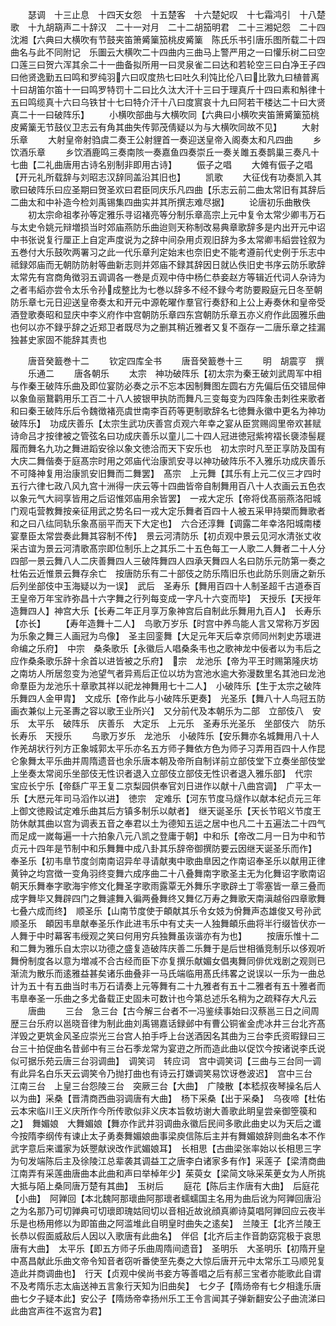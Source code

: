 <!-- { "loadSidebar": true } -->
　　瑟调　十三止息　十四天女怨　十五楚客　十六楚妃叹　十七霜鸿引　十八楚歌　十九胡箶声二十辞汉　二十一对月　二十二胡笳明君　二十三湘妃怨　二十四沈湘【六典曰大横吹有节鼓夹笛箫觱篥笳桃皮觱篥　陈氏乐书引唐乐图所载二十四曲名与此不同附记　乐圗云大横吹二十四曲内三曲马上警严用之一曰懽乐树二曰空口莲三曰贺六浑其余二十一曲备拟所用一曰灵泉雀二曰达和若轮空三曰白净王子四曰他贤逸勤五曰鸣和罗纯羽六曰叹度热七曰吐久利饨比伦八曰比敦九曰植普离十曰胡笛尔笛十一曰鸣罗特罚十二曰比久汰大汗十三曰于理真斤十四曰素和斛律十五曰鸣缆真十六曰乌铁甘十七曰特介汗十八曰度賔哀十九曰阿若干楼达二十曰大贤真二十一曰破阵乐】
　　小横吹部曲与大横吹同【六典曰小横吹夹笛箫觱篥笳桃皮觱篥无节鼓仪卫志云有角其曲失传郭茂倩疑以为与大横吹同故不见】
　　大射乐章
　　大射皇帝射驺虞二奏王公射貍首一奏迎送皇帝入阁奏太和凡四曲
　　乡饮酒乐章
　　乡饮酒鹿鸣三奏南陔一奏嘉鱼四奏崇丘一奏关雎五奏鹊巢三奏凡十七曲【二礼曲唐用古诗名别制非即用古诗】
　　侲子之唱
　　大傩有侲子之唱【开元礼所载辞与刘昭志汉辞同盖沿其旧也】
　　凯歌
　　大征伐有功奏凯入其歌曰破阵乐曰应圣期曰贺圣欢曰君臣同庆乐凡四曲【乐志云前二曲太常旧有其辞后二曲太和中补造今检刘禹锡集四曲实并其所撰志难尽据】
　　论唐初乐曲散佚
　　初太宗命祖孝孙等定雅乐寻诏褚亮等分制乐章高宗上元中复令太常少卿韦万石与太史令姚元辩増损当时郊庙燕防乐曲迨则天称制改易典章歌辞多是内出开元中诏中书张说复行厘正上自定声度说为之辞中间杂用贞观旧辞为多太常卿韦縚尝铨叙为五巻付大乐鼓吹两署习之此一代乐章刋定始末也奈旧史不能考遵前代史例于乐志中祗録郊庙而无朝防防射等曲新志则并郊庙不録其辞因日就亾佚旧史书序云防乐歌辞太常先有宫商角徴羽五调调各一巻是贞观中侍中杨仁恭妾赵方等辑近代词人杂诗为之者韦縚亦尝令太乐令孙成整比为七巻以辞多不经不録今考防要殿庭元日冬至朝防乐章七元日迎送皇帝奏太和开元中源乾曜作羣官行奏舒和上公上寿奏休和皇帝受酒登歌奏昭和显庆中李义府作中宫朝防乐章四东宫朝防乐章五亦义府作此固雅乐曲也何以亦不録乎辞之近郑卫者既尽为之删其稍近雅者又复不亟存一二唐乐章之挂漏独甚史家固不能辞其责也










　　唐音癸籖巻十二
　　钦定四库全书
　　唐音癸籖巻十三
　　明　胡震亨　撰
　　乐通二
　　唐各朝乐
　　太宗　神功破阵乐【初太宗为秦王破刘武周军中相与作秦王破阵乐曲及即位宴防必奏之示不忘本因制舞图左圆右方先偏后伍交错屈伸以象鱼丽鵞鹳用乐工百二十八人披银甲执防而舞凡三变每变为四阵象击刺徃来歌者和曰秦王破阵乐后令魏徴褚亮虞世南李百药等更制歌辞名七徳舞永徽中更名为神功破阵乐】　功成庆善乐【太宗生武功庆善宫贞观六年幸之宴从臣赏赐闾里帝欢甚赋诗命吕才按律被之管弦名曰功成庆善乐以童儿二十四人冠进徳冠紫袴褶长褏漆髻屣履而舞名九功之舞进蹈安徐以象文徳洽而天下安乐也　初太宗时凡至正享防及国有大庆二舞偕奏于庭髙宗时用之郊庙代治康凯安寻以神功破阵乐不入雅乐功成庆善乐不可降神复用治康凯安旧舞而二舞罢】　髙宗　上元舞【其乐有上元二仪三才四时五行六律七政八风九宫十洲得一庆云等十四曲皆帝自制舞用百八十人衣画云五色衣以象元气大祠享皆用之后诏惟郊庙用余皆罢】　一戎大定乐【帝将伐髙丽燕洛阳城门观屯营教舞按亲征用武之势名曰一戎大定乐舞者百四十人被五采甲持槊而舞歌者和之曰八纮同轨乐象髙丽平而天下大定也】　六合还淳舞【调露二年幸洛阳城南楼宴羣臣太常尝奏此舞其容制不传】　景云河清防乐【初贞观中景云见河水清张丈收采古谊为景云河清歌髙宗即位制乐上之其乐二十五色每工一人歌二人舞者二十人分四部一景云舞八人二庆善舞四人三破阵舞四人四承天舞四人名曰防乐元防第一奏之杜佑云近惟景云舞存余亡　按唐防乐有二十部伎之防乐隋旧乐也此防乐则唐之新乐后列坐部伎中玉海疑以为一误】　武后　圣寿乐【舞用百四十人制圣超千古道泰百王皇帝万年宝祚弥昌十六字舞之行列每变成一字凡十六变而毕】　天授乐【天授年造舞四人】神宫大乐【长寿二年正月享万象神宫后自制此乐舞用九百人】　长寿乐【亦长】
　　【寿年造舞十二人】　鸟歌万岁乐【时宫中养鸟能人言又常称万岁因为乐象之舞三人画冠为鸟像】　圣主回銮舞【大足元年天后幸京师同州刺史苏瓌进命编之乐府】　中宗　桑条歌乐【永徽后人唱桑条韦也之歌神龙中佞者以为韦后之应作桑条歌乐辞十余首以进皆被之乐府】　宗　龙池乐【帝为平王时赐第隆庆坊之南坊人所居忽变为池望气者异焉后正位以坊为宫池水逾大弥漫数里名其池曰龙池命羣臣为龙池乐十章歌其祥以祀龙神舞用七十二人】　小破阵乐【生于太宗之破阵乐舞四人金甲胄】　文成乐【帝作此与小破阵乐更奏】　光圣乐【舞八十人鸟冠五防画衣兼似上元圣夀之容以歌王业所兴】　又分前代及本朝乐为二部　立部伎八　安乐　太平乐　破阵乐　庆善乐　大定乐　上元乐　圣寿乐光圣乐　坐部伎六　防乐　长寿乐　天授乐
　　鸟歌万岁乐　龙池乐　小破阵乐【安乐舞亦名城舞用八十人作羌胡状行列方正象城郭太平乐亦名五方师子舞依方色为师子习弄用百四十人作昆仑象舞太平乐曲并周隋遗音也余乐唐本朝及帝所自制详前立部伎堂下立奏坐部伎堂上坐奏太常阅乐坐部伎无性识者退入立部伎立部伎无性识者退入雅乐部】　代宗　宝应长宁乐【帝繇广平王复二京梨园供奉官刘日进作以献十八曲宫调】　广平太一乐【大厯元年司马滔作以进】　徳宗　定难乐【河东节度马燧作以献本纪贞元三年上御文徳殿试定难乐曲其后方镇多制乐以献者】　继天诞圣乐【天长节昭义节度王防休献其曲以宫为调表五音之奉君以土为德知五运之居中也凡二十五遍法二十四气而足成一嵗每遍一十六拍象八元八凯之登庸于朝】中和乐【帝改二月一日为中和节贞元十四年是节制中和乐舞舞中成八卦其乐辞帝御撰防要云因继天诞圣乐而作】　奉圣乐【初韦臯节度剑南南诏异牟寻请献夷中歌曲臯因之作南诏奉圣乐以献用正律黄钟之均宫徴一变角羽终变舞六成序曲二十八叠舞南字歌圣主无为化舞诏字歌南诏朝天乐舞奉字歌海宇修文化舞圣字歌雨露覃无外舞乐字歌辟土丁零塞皆一章三叠而成字舞毕又舞辟四门之舞遽舞入徧两叠舞终又舞亿万寿之舞歌天南滇越俗四章歌舞七叠六成而终】　顺圣乐【山南节度使于頔献其乐令女妓为佾舞声态雄俊又号孙武顺圣乐　頔因韦臯献奉圣乐作此进韦乐中有丈夫一人独舞頔乐曲将半行缀皆伏亦一人舞于中时幕客韦绶观之笑曰何用穷兵独舞虽诙谐亦有为也】
　　按唐乐惟十二和二舞为雅乐自太宗以功德之盛复造破阵庆善二乐舞于是后世相循竞制乐以侈观听舞佾制度各以意为増减不合古经而臣下亦复撰乐献媚女倡夷舞同俳优戏剧之观则已渐流为散乐而逺雅益甚矣诸乐曲叠非一马氏端临用髙氏纬畧之说误以一乐为一曲总计为五十有五曲当时韦万石请奏上元等舞有二十九雅者有五十二雅者有五十雅者而韦臯奉圣一乐曲之多尤备载正史固未可数计也今第总述乐名稍为之疏释存大凡云
　　唐曲
　　三台　急三台【古今解三台者不一冯鉴续事始曰汉蔡邕三日之间周歴三台乐府以邕晓音律为制此曲刘禹锡嘉话録邺中有曹公铜雀金虎冰井三台北齐髙洋毁之更筑金风圣应崇光三台宫人拍手呼上台送酒因名其曲为三台李氏资暇録曰三台三十拍促曲名昔邺中有三台石季龙常为宴逰之所而造此曲以促饮今按诸说李氏说似可据乐苑云唐三台羽调曲】　调笑词　转应词　宫中调笑词【三曲与三台同一调有此异名白乐天云调笑令乃抛打曲也有诗云打嫌调笑易饮讶巻波迟】　宫中三台　江南三台　上皇三台怨陵三台　突厥三台【大曲】　广陵散【本嵇叔夜琴操名后人以为曲】采桑【晋清商西曲羽调唐有大曲】　杨下采桑【出于采桑】　乌夜啼【杜佑云本宋临川王义庆所作今所传歌似非义庆本旨敎坊谢大善歌此眀皇尝亲御箜篌和之】　舞媚娘　大舞媚娘【舞亦作武并羽调曲永徽后民间多歌此曲史以为天后之谶今按隋李纲传有谏止太子勇奏舞媚娘曲事梁庾信陈后主并有舞媚娘辞则曲名本不作武字意后来谶家为妖瞾献谀改作武媚娘耳】　长相思【古曲梁张率始以长相思三字为句发端陈后主及徐陵江总辈袭其调益工之唐李白诸家多有作】采莲子【梁清商曲江南弄有采莲曲唐曲本此曲和声曰举棹年少】茱萸女【梁简文咏采茱茰女为人所挑大抵与陌上桑同唐万楚有其曲】　玉树后
　　庭花【陈后主作唐有大曲】　后庭花【小曲】　阿亸回【本北魏阿那瓌曲阿那瓌者蠕蠕国主名用为曲后讹为阿亸回唐沿之为名那乃可切亸典可切瓌即瑰姑囘切以音相近故讹顔真卿诗莫唱阿亸回应云夜半乐是也杨用修以为即笛曲之阿滥堆此自明皇时曲失之逺矣】　兰陵王【北齐兰陵王长恭以假面威敌后人因以入歌唐有此曲名】　伴侣【北齐后主作音韵窈窕极于哀思唐有大曲】　太平乐【即五方师子乐曲周隋间遗音】　圣明乐　大圣明乐【初隋开皇中髙昌献此乐曲文帝令知音者窃听番使至先奏之大惊后唐开元中太常乐工马顺兕复造此并商调曲也】　行天【贞观中侯尚书妾方等善唱之后有郝三宝者亦能歌此自谓不及考隋乐志太庙送神五言象行天知为旧曲矣】　七夕子【隋炀帝有七夕相逢乐唐曲七夕子疑本此】安公子【隋炀帝幸扬州乐工王令言闻其子弹新翻安公子曲流涕曰此曲宫声徃不返宫为君】

